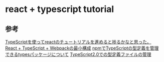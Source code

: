# react + typescript tutorial

## 参考

[TypeScriptを使ってreactのチュートリアルを進めると捗るかなと思った。][*1]
[React + TypeScript + Webpackの最小構成][*2]
[npmでTypeScriptの型定義を管理できるtypesパッケージについて][*3]
[TypeScript2.0での型定義ファイルの管理][*4]

[*1]:http://qiita.com/m0a/items/d723259cdeebe382b5f6
[*2]:http://qiita.com/uryyyyyyy/items/63969d6ed9341affdffb
[*3]:http://qiita.com/laco0416/items/ed1aadf335f12cd3618d
[*4]:http://sourcechord.hatenablog.com/entry/2016/09/28/005836